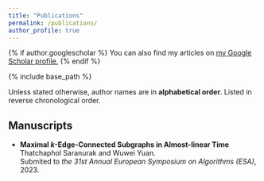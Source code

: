 ```yaml
---
title: "Publications"
permalink: /publications/
author_profile: true
---
```


{% if author.googlescholar %}
  You can also find my articles on <u><a href="{{author.googlescholar}}">my Google Scholar profile</a>.</u>
{% endif %}

{% include base_path %}


Unless stated otherwise, author names are in **alphabetical order**. Listed in reverse chronological order.

## Manuscripts
- **Maximal $k$-Edge-Connected Subgraphs in Almost-linear Time**<br>
  Thatchaphol Saranurak and Wuwei Yuan.<br>
  Submited to *the 31st Annual European Symposium on Algorithms (ESA)*, 2023.
